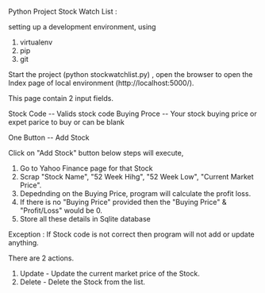 Python Project Stock Watch List : 

setting up a development environment, using

1. virtualenv
2. pip
3. git

Start the project (python stockwatchlist.py) , open the browser to open the Index page of local environment (http://localhost:5000/).

This page contain 2 input fields.

Stock Code -- Valids stock code
Buying Proce -- Your stock buying price or expet parice to buy or can be blank

One Button -- Add Stock

Click on "Add Stock" button below steps will execute,

1) Go to Yahoo Finance page for that Stock 
2) Scrap "Stock Name", "52 Week Hihg", "52 Week Low", "Current Market Price".
3) Depednding on the Buying Price, program will calculate the profit loss.
4) If there is no "Buying Price" provided then the "Buying Price" & "Profit/Loss" would be 0.
5) Store all these details in Sqlite database

Exception :
    If Stock code is not correct then program will not add or update anything. 

There are 2 actions.
1) Update - Update the current market price of the Stock.
2) Delete - Delete the Stock from the list. 



